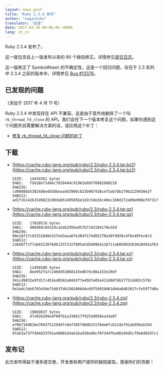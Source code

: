 ```yaml
---
layout: news_post
title: "Ruby 2.3.4 发布"
author: "nagachika"
translator: "安道"
date: 2017-03-30 00:00:00 +0000
lang: zh_cn
---
```


Ruby 2.3.4 发布了。

这一版包含自上一版发布以来的 80 个缺陷修正。详情参见[提交日志](https://github.com/ruby/ruby/compare/v2_3_3...v2_3_4)。

这一版修正了 Symbol#hash 的不确定性。这是一个回归问题，存在于 2.3 系列中 2.3.4 之前的版本中。详情参见 [Bug #13376](https://bugs.ruby-lang.org/issues/13376)。

## 已发现的问题

（添加于 2017 年 4 月 11 号）

Ruby 2.3.4 中发现存在 API 不兼容。这是由于意外地删除了一个叫 `rb_thread_fd_close` 的 API。我们会在下一个版本修复这个问题，如果你遇到这个问题并且需要解决方案的话，请应用这个补丁：

* [修复 rb_thread_fd_close 问题的补丁](https://svn.ruby-lang.org/cgi-bin/viewvc.cgi/branches/ruby_2_3/thread.c?r1=58289&r2=58288&pathrev=58289&view=patch)

## 下载

* [https://cache.ruby-lang.org/pub/ruby/2.3/ruby-2.3.4.tar.bz2](https://cache.ruby-lang.org/pub/ruby/2.3/ruby-2.3.4.tar.bz2)

      SIZE:   14434361 bytes
      SHA1:   f5b18e7149ec7620444c91962e695708829d0216
      SHA256: cd9808bb53824d6edb58beaadd3906cb23b987438ce75ab7bb279b2229930e2f
      SHA512: ad1f16142615498232d0de85149585be1d2c5de2bc40ec160d272a09e098ef6f317d8b25026001735261fd1c5bc0d1f8513a8474e89f0d86eed5b2fe7338d64e

* [https://cache.ruby-lang.org/pub/ruby/2.3/ruby-2.3.4.tar.gz](https://cache.ruby-lang.org/pub/ruby/2.3/ruby-2.3.4.tar.gz)

      SIZE:   17820518 bytes
      SHA1:   d064b9c69329ca2eb2956ad57b7192184178e35d
      SHA256: 98e18f17c933318d0e32fed3aea67e304f174d03170a38fd920c4fbe49fec0c3
      SHA512: 23b68ff1f7ab0323876d6135f232f895a5d5009b4128711a685003563828492afb330e589ca614581a49e43027c34e251d96a3fc10330cdfdd11a2537af0233f

* [https://cache.ruby-lang.org/pub/ruby/2.3/ruby-2.3.4.tar.xz](https://cache.ruby-lang.org/pub/ruby/2.3/ruby-2.3.4.tar.xz)

      SIZE:   11450108 bytes
      SHA1:   8ee952fa7c2466d53868143e867dc08a153e20df
      SHA256: 341cd9032e9fd17c452ed8562a8d43f7e45bfe05e411d0d7d627751dd82c578c
      SHA512: 9e3adc2de6703e50e75db37db2981006d4c69759929d61db6a0d63627cfe5977d0ad66d2c69d7161cfc0c0d1c2cb38e5181a06ccd2790df2f72ec25c2ad01e02

* [https://cache.ruby-lang.org/pub/ruby/2.3/ruby-2.3.4.zip](https://cache.ruby-lang.org/pub/ruby/2.3/ruby-2.3.4.zip)

      SIZE:   19869837 bytes
      SHA1:   47a926289e4f007b1a338617f925dd858ea3da97
      SHA256: e70b716982be704375129d4fc0ef305fd8d8151f64e0fcb12de791ab956a526d
      SHA512: 6fab3a737f494d33f91a40881d4ab16a938e98cf0f344fba90104d5cf9e6d02d7c17f64512c2f1ffd67f64ad5dd38477fab0d17614c1ff22627f18232186315a

## 发布记

此次发布得益于诸多提交者、开发者和用户提供的缺陷报告。感谢你们的贡献！
